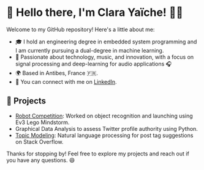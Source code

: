 # 👋 Hello there, I'm Clara Yaïche! 👩‍💻

Welcome to my GitHub repository! Here's a little about me:

- 🎓 I hold an engineering degree in embedded system programming and I am currently pursuing a dual-degree in machine learning.
- 🌟 Passionate about technology, music, and innovation, with a focus on signal processing and deep-learning for audio applications 🎧
- 🌍 Based in Antibes, France 🇫🇷.
- 📧 You can connect with me on [LinkedIn](https://www.linkedin.com/in/clara-yaiche/).

## 🚀 Projects

- [Robot Competition](https://os-robot-frosties.mystrikingly.com/): Worked on object recognition and launching using Ev3 Lego Mindstorm.
- Graphical Data Analysis to assess Twitter profile authority using Python.
- [Topic Modeling](https://github.com/CYaiche/nlp_topic_modelling): Natural language processing for post tag suggestions on Stack Overflow.

Thanks for stopping by! Feel free to explore my projects and reach out if you have any questions. 😄
